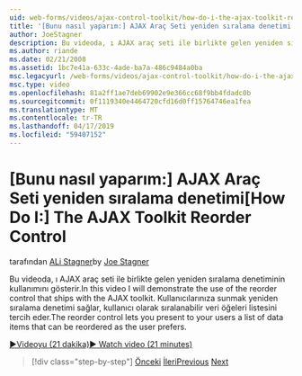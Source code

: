 ```yaml
---
uid: web-forms/videos/ajax-control-toolkit/how-do-i-the-ajax-toolkit-reorder-control
title: '[Bunu nasıl yaparım:] AJAX Araç Seti yeniden sıralama denetimi | Microsoft Docs'
author: JoeStagner
description: Bu videoda, ı AJAX araç seti ile birlikte gelen yeniden sıralama denetiminin kullanımını gösterir. Yeniden sıralama denetimi kullanıcılarınıza listesi o göstermenize olanak tanır...
ms.author: riande
ms.date: 02/21/2008
ms.assetid: 1bc7e41a-633c-4ade-ba7a-486c9484a0ba
msc.legacyurl: /web-forms/videos/ajax-control-toolkit/how-do-i-the-ajax-toolkit-reorder-control
msc.type: video
ms.openlocfilehash: 81a2ff1ae7deb69902e9e366cc68f9bb4fdadc0b
ms.sourcegitcommit: 0f1119340e4464720cfd16d0ff15764746ea1fea
ms.translationtype: MT
ms.contentlocale: tr-TR
ms.lasthandoff: 04/17/2019
ms.locfileid: "59407152"
---
```

# <a name="how-do-i-the-ajax-toolkit-reorder-control"></a><span data-ttu-id="16b80-104">[Bunu nasıl yaparım:] AJAX Araç Seti yeniden sıralama denetimi</span><span class="sxs-lookup"><span data-stu-id="16b80-104">[How Do I:] The AJAX Toolkit Reorder Control</span></span>

<span data-ttu-id="16b80-105">tarafından [ALi Stagner](https://github.com/JoeStagner)</span><span class="sxs-lookup"><span data-stu-id="16b80-105">by [Joe Stagner](https://github.com/JoeStagner)</span></span>

<span data-ttu-id="16b80-106">Bu videoda, ı AJAX araç seti ile birlikte gelen yeniden sıralama denetiminin kullanımını gösterir.</span><span class="sxs-lookup"><span data-stu-id="16b80-106">In this video I will demonstrate the use of the reorder control that ships with the AJAX toolkit.</span></span> <span data-ttu-id="16b80-107">Kullanıcılarınıza sunmak yeniden sıralama denetimi sağlar, kullanıcı olarak sıralanabilir veri öğeleri listesini tercih eder.</span><span class="sxs-lookup"><span data-stu-id="16b80-107">The reorder control lets you present to your users a list of data items that can be reordered as the user prefers.</span></span>

[<span data-ttu-id="16b80-108">&#9654;Videoyu (21 dakika)</span><span class="sxs-lookup"><span data-stu-id="16b80-108">&#9654; Watch video (21 minutes)</span></span>](https://channel9.msdn.com/Blogs/ASP-NET-Site-Videos/how-do-i-the-ajax-toolkit-reorder-control)

> [!div class="step-by-step"]
> <span data-ttu-id="16b80-109">[Önceki](how-do-i-use-the-aspnet-ajax-updatepanelanimation-extender.md)
> [İleri](utilize-the-ajax-rating-control-in-the-aspnet-toolkit.md)</span><span class="sxs-lookup"><span data-stu-id="16b80-109">[Previous](how-do-i-use-the-aspnet-ajax-updatepanelanimation-extender.md)
[Next](utilize-the-ajax-rating-control-in-the-aspnet-toolkit.md)</span></span>
